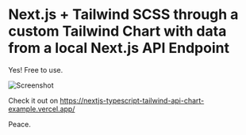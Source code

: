 # Next.js + Tailwind SCSS through a custom Tailwind Chart with data from a local Next.js API Endpoint

Yes! Free to use.

![Screenshot](https://github.com/tommyjepsen/nextjs-typescript-tailwind-api-chart-example/screenshot.png "Screenshot")


Check it out on <https://nextjs-typescript-tailwind-api-chart-example.vercel.app/>



Peace.

